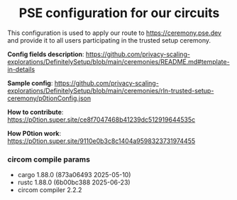 <p align="center">
    <h1 align="center">
        PSE configuration for our circuits
    </h1>
</p>

This configuration is used to apply our route to https://ceremony.pse.dev and provide it to all users participating in the trusted setup ceremony.

**Config fields description**: https://github.com/privacy-scaling-explorations/DefinitelySetup/blob/main/ceremonies/README.md#template-in-details

**Sample config**: https://github.com/privacy-scaling-explorations/DefinitelySetup/blob/main/ceremonies/rln-trusted-setup-ceremony/p0tionConfig.json

**How to contribute**: https://p0tion.super.site/ce8f7047468b41239dc512919644535c

**How P0tion work**: https://p0tion.super.site/9110e0b3c8c1404a9598323731974455

### circom compile params
- cargo 1.88.0 (873a06493 2025-05-10)
- rustc 1.88.0 (6b00bc388 2025-06-23)
- circom compiler 2.2.2